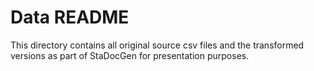 # Data README
This directory contains all original source csv files and the transformed versions as part of StaDocGen for presentation purposes.
